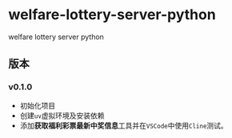 <!--
 * @Author: matiastang
 * @Date: 2025-05-06 15:38:40
 * @LastEditors: matiastang
 * @LastEditTime: 2025-05-06 18:19:47
 * @FilePath: /welfare-lottery-server-python/README.md
 * @Description: welfare-lottery-server-python
-->
# welfare-lottery-server-python

welfare lottery server python

## 版本

### v0.1.0

* 初始化项目
* 创建`uv`虚拟环境及安装依赖
* 添加**获取福利彩票最新中奖信息**工具并在`VSCode`中使用`Cline`测试。